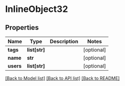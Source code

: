 # InlineObject32

## Properties
Name | Type | Description | Notes
------------ | ------------- | ------------- | -------------
**tags** | **list[str]** |  | [optional] 
**name** | **str** |  | [optional] 
**users** | **list[str]** |  | [optional] 

[[Back to Model list]](../README.md#documentation-for-models) [[Back to API list]](../README.md#documentation-for-api-endpoints) [[Back to README]](../README.md)


